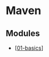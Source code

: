 Maven
===

Modules
---

- [[01-basics]]

[//begin]: # "Autogenerated link references for markdown compatibility"
[01-basics]: 01-basics.md "Basics"
[//end]: # "Autogenerated link references"